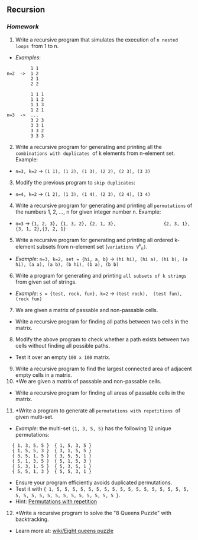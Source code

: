 ## Recursion
### _Homework_

1. Write a recursive program that simulates the execution of `n nested loops `from 1 to n.
  * _Examples_:
  ```
           1 1
  n=2  ->  1 2
           2 1
           2 2
  
           1 1 1
           1 1 2
           1 1 3
           1 2 1
  n=3  ->  ...
           3 2 3
           3 3 1
           3 3 2
           3 3 3
  ```
2. Write a recursive program for generating and printing all the `combinations with duplicates `of k elements from n-element set. Example:
  * `n=3, k=2` &rarr; `(1 1), (1 2), (1 3), (2 2), (2 3), (3 3)`
3. Modify the previous program to `skip duplicates`:
  * `n=4, k=2` &rarr; `(1 2), (1 3), (1 4), (2 3), (2 4), (3 4)`
4. Write a recursive program for generating and printing all `permutations` of the numbers 1, 2, ..., n for given integer number n. Example:
  * `n=3` &rarr; `{1, 2, 3}, {1, 3, 2}, {2, 1, 3},					{2, 3, 1}, {3, 1, 2},{3, 2, 1}`
5. Write a recursive program for generating and printing all ordered k-element subsets from n-element set (`variations V`<sup>`k`</sup><sub>`n`</sub>`)`.
  * _Example_: `n=3, k=2, set = {hi, a, b}` &rarr; `(hi hi), (hi a), (hi b), (a hi), (a a), (a b), (b hi), (b a), (b b)`
6. Write a program for generating and printing `all subsets of k strings` from given set of strings.
  * _Example_: `s = {test, rock, fun}, k=2` &rarr; `(test rock),  (test fun),  (rock fun)`
7. We are given a matrix of passable and non-passable cells.
  * Write a recursive program for finding all paths between two cells in the matrix.
8. Modify the above program to check whether a path exists between two cells without finding all possible paths.
  * Test it over an empty `100 x 100` matrix.
9. Write a recursive program to find the largest connected area of adjacent empty cells in a matrix.
10. *We are given a matrix of passable and non-passable cells.
  * Write a recursive program for finding all areas of passable cells in the matrix.
11. *Write a program to generate all `permutations with repetitions `of given multi-set.
  * _Example_: the multi-set `{1, 3, 5, 5}` has the following 12 unique permutations:
  ```
    { 1, 3, 5, 5 }	{ 1, 5, 3, 5 }
    { 1, 5, 5, 3 }	{ 3, 1, 5, 5 }
    { 3, 5, 1, 5 }	{ 3, 5, 5, 1 }
    { 5, 1, 3, 5 }	{ 5, 1, 5, 3 }
    { 5, 3, 1, 5 }	{ 5, 3, 5, 1 }
    { 5, 5, 1, 3 }	{ 5, 5, 3, 1 }
  ```
  * Ensure your program efficiently avoids duplicated permutations.
  * Test it with `{ 1, 5, 5, 5, 5, 5, 5, 5, 5, 5, 5, 5, 5, 5, 5, 5, 5, 5, 5, 5, 5, 5, 5, 5, 5, 5, 5, 5, 5, 5, 5 }`.
  * Hint: [Permutations with repetition](http://hardprogrammer.blogspot.com/2006/11/permutaciones-con-repeticin.html)
12. *Write a recursive program to solve the "8 Queens Puzzle" with backtracking.
  * Learn more at: [wiki/Eight queens puzzle](http://en.wikipedia.org/wiki/Eight_queens_puzzle)